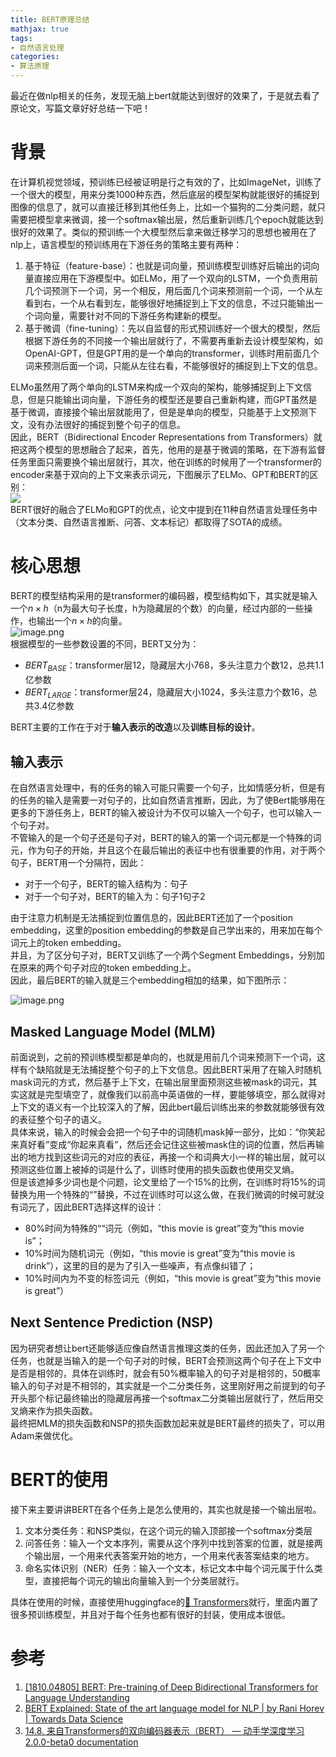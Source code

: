 ```yaml
---
title: BERT原理总结
mathjax: true
tags:
- 自然语言处理
categories:
- 算法原理
---
```




最近在做nlp相关的任务，发现无脑上bert就能达到很好的效果了，于是就去看了原论文，写篇文章好好总结一下吧！
<a name="YRyi1"></a>



# 背景
在计算机视觉领域，预训练已经被证明是行之有效的了，比如ImageNet，训练了一个很大的模型，用来分类1000种东西，然后底层的模型架构就能很好的捕捉到图像的信息了，就可以直接迁移到其他任务上，比如一个猫狗的二分类问题，就只需要把模型拿来微调，接一个softmax输出层，然后重新训练几个epoch就能达到很好的效果了。类似的预训练一个大模型然后拿来做迁移学习的思想也被用在了nlp上，语言模型的预训练用在下游任务的策略主要有两种：

1. 基于特征（feature-base）：也就是词向量，预训练模型训练好后输出的词向量直接应用在下游模型中。如ELMo，用了一个双向的LSTM，一个负责用前几个词预测下一个词，另一个相反，用后面几个词来预测前一个词，一个从左看到右，一个从右看到左，能够很好地捕捉到上下文的信息，不过只能输出一个词向量，需要针对不同的下游任务构建新的模型。
1. 基于微调（fine-tuning）：先以自监督的形式预训练好一个很大的模型，然后根据下游任务的不同接一个输出层就行了，不需要再重新去设计模型架构，如OpenAI-GPT，但是GPT用的是一个单向的transformer，训练时用前面几个词来预测后面一个词，只能从左往右看，不能够很好的捕捉到上下文的信息。

ELMo虽然用了两个单向的LSTM来构成一个双向的架构，能够捕捉到上下文信息，但是只能输出词向量，下游任务的模型还是要自己重新构建，而GPT虽然是基于微调，直接接个输出层就能用了，但是是单向的模型，只能基于上文预测下文，没有办法很好的捕捉到整个句子的信息。<br />因此，BERT（Bidirectional Encoder Representations from Transformers）就把这两个模型的思想融合了起来，首先，他用的是基于微调的策略，在下游有监督任务里面只需要换个输出层就行，其次，他在训练的时候用了一个transformer的encoder来基于双向的上下文来表示词元，下图展示了ELMo、GPT和BERT的区别：<br />![](https://cdn.nlark.com/yuque/0/2022/svg/764062/1649144748837-d0dd42fe-0a8b-4e29-820f-c9b923850db3.svg#clientId=u0872f9ad-41c6-4&crop=0&crop=0&crop=1&crop=1&from=paste&id=u00a83598&margin=%5Bobject%20Object%5D&originHeight=392&originWidth=611&originalType=url&ratio=1&rotation=0&showTitle=false&status=done&style=none&taskId=uf43e63ab-467c-46cb-ad61-51e39d67573&title=)<br />BERT很好的融合了ELMo和GPT的优点，论文中提到在11种自然语言处理任务中（文本分类、自然语言推断、问答、文本标记）都取得了SOTA的成绩。
<a name="HEjdw"></a>



# 核心思想

BERT的模型结构采用的是transformer的编码器，模型结构如下，其实就是输入一个$n\times h$（n为最大句子长度，h为隐藏层的个数）的向量，经过内部的一些操作，也输出一个$n\times h$的向量。<br />![image.png](https://cdn.nlark.com/yuque/0/2022/png/764062/1649397385919-e4ce313b-f3d7-4dee-8c05-a1ee3e48c5f3.png)<br />根据模型的一些参数设置的不同，BERT又分为：

- $BERT_{BASE}$：transformer层12，隐藏层大小768，多头注意力个数12，总共1.1亿参数
- $BERT_{LARGE}$：transformer层24，隐藏层大小1024，多头注意力个数16，总共3.4亿参数

BERT主要的工作在于对于**输入表示的改造**以及**训练目标的设计**。
<a name="CaisL"></a>



## 输入表示
在自然语言处理中，有的任务的输入可能只需要一个句子，比如情感分析，但是有的任务的输入是需要一对句子的，比如自然语言推断，因此，为了使Bert能够用在更多的下游任务上，BERT的输入被设计为不仅可以输入一个句子，也可以输入一个句子对。<br />不管输入的是一个句子还是句子对，BERT的输入的第一个词元都是一个特殊的词元<CLS>，作为句子的开始，并且这个<CLS>在最后输出的表征中也有很重要的作用，对于两个句子，BERT用一个分隔符<SEP>，因此：

- 对于一个句子，BERT的输入结构为：<CLS>句子<SEP>
- 对于一个句子对，BERT的输入为：<CLS>句子1<SEQ>句子2<SEP>

由于注意力机制是无法捕捉到位置信息的，因此BERT还加了一个position embedding，这里的position embedding的参数是自己学出来的，用来加在每个词元上的token embedding。<br />并且，为了区分句子对，BERT又训练了一个两个Segment Embeddings，分别加在原来的两个句子对应的token embedding上。<br />因此，最后BERT的输入就是三个embedding相加的结果，如下图所示：

![image.png](https://cdn.nlark.com/yuque/0/2022/png/764062/1649399414503-4c3e9e2a-5555-4d35-937b-d6f4eee065f2.png)
<a name="w8GyY"></a>



## **Masked Language Model (MLM)**
前面说到，之前的预训练模型都是单向的，也就是用前几个词来预测下一个词，这样有个缺陷就是无法捕捉整个句子的上下文信息。因此BERT采用了在输入时随机mask词元的方式，然后基于上下文，在输出层里面预测这些被mask的词元，其实这就是完型填空了，就像我们以前高中英语做的一样，要能够填空，那么就得对上下文的语义有一个比较深入的了解，因此bert最后训练出来的参数就能够很有效的表征整个句子的语义。<br />具体来说，输入的时候会会把一个句子中的词随机mask掉一部分，比如：“你笑起来真好看”变成“你<mask>起来真<mask>看”，然后还会记住这些被mask住的词的位置，然后再输出的地方找到这些词元的对应的表征，再接一个和词典大小一样的输出层，就可以预测这些位置上被<mask>掉的词是什么了，训练时使用的损失函数也使用交叉熵。<br />但是该遮掉多少词也是个问题，论文里给了一个15%的比例，在训练时将15%的词替换为用一个特殊的“<mask>”替换，不过在训练时可以这么做，在我们微调的时候可就没有<mask>词元了，因此BERT选择这样的设计：

- 80%时间为特殊的“<mask>“词元（例如，“this movie is great”变为“this movie is<mask>”；
- 10%时间为随机词元（例如，“this movie is great”变为“this movie is drink”），这里的目的是为了引入一些噪声，有点像纠错了；
- 10%时间内为不变的标签词元（例如，“this movie is great”变为“this movie is great”）
<a name="DFglo"></a>



## **Next Sentence Prediction (NSP)**
因为研究者想让bert还能够适应像自然语言推理这类的任务，因此还加入了另一个任务，也就是当输入的是一个句子对的时候，BERT会预测这两个句子在上下文中是否是相邻的，具体在训练时，就会有50%概率输入的句子对是相邻的，50概率输入的句子对是不相邻的，其实就是一个二分类任务，这里刚好用之前提到的句子开头那个<CLS>标记最终输出的隐藏层再接一个softmax二分类输出层就行了，然后用交叉熵来作为损失函数。<br />最终把MLM的损失函数和NSP的损失函数加起来就是BERT最终的损失了，可以用Adam来做优化。
<a name="y0agw"></a>



# BERT的使用
接下来主要讲讲BERT在各个任务上是怎么使用的，其实也就是接一个输出层啦。

1. 文本分类任务：和NSP类似，在<CLS>这个词元的输入顶部接一个softmax分类层
1. 问答任务：输入一个文本序列，需要从这个序列中找到答案的位置，就是接两个输出层，一个用来代表答案开始的地方，一个用来代表答案结束的地方。
1. 命名实体识别（NER）任务：输入一个文本，标记文本中每个词元属于什么类型，直接把每个词元的输出向量输入到一个分类层就行。

具体在使用的时候，直接使用huggingface的[🤗 Transformers](https://huggingface.co/docs/transformers/index)就行，里面内置了很多预训练模型，并且对于每个任务也都有很好的封装，使用成本很低。
<a name="EwtoE"></a>



# 参考

1. [[1810.04805] BERT: Pre-training of Deep Bidirectional Transformers for Language Understanding](https://arxiv.org/abs/1810.04805)
1. [BERT Explained: State of the art language model for NLP | by Rani Horev | Towards Data Science](https://towardsdatascience.com/bert-explained-state-of-the-art-language-model-for-nlp-f8b21a9b6270)
1. [14.8. 来自Transformers的双向编码器表示（BERT） — 动手学深度学习 2.0.0-beta0 documentation](https://zh.d2l.ai/chapter_natural-language-processing-pretraining/bert.html)
